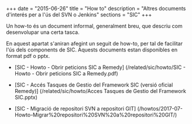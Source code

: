 +++
date        = "2015-06-26"
title       = "How to"
description = "Altres documents d'interés per a l'ús del SVN o Jenkins"
sections    = "SIC"
+++

Un how-to és un document informal, generalment breu, que descriu com desenvolupar una certa tasca.

En aquest apartat s'aniran afegint un seguit de how-to, per tal de facilitar l'ús dels components de SIC. Aquests documents estan disponibles en format pdf o pptx.

- [SIC - Howto - Obrir peticions SIC a Remedy] (/related/sic/howto/SIC - Howto - Obrir peticions SIC a Remedy.pdf)

- [SIC - Accés Tasques de Gestio del Framework SIC (versió oficial Remedy)] (/related/sic/howto/Acces Tasques de Gestio del Framework SIC.pptx)

- [SIC - Migració de repositori SVN a repositori GIT] (/howtos/2017-07-Howto-Migrar%20repositori%20SVN%20a%20repositori%20GIT/)